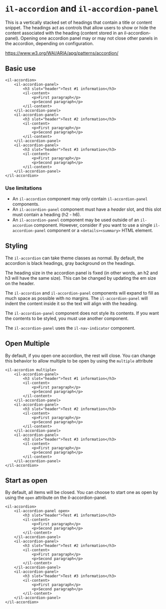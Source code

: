 # `il-accordion` and `il-accordion-panel`

This is a vertically stacked set of headings that contain a title or content snippet. The headings act as controls that allow users to show or hide the content associated with the heading (content stored in an il-accordion-panel). Opening one accordion panel may or may not close other panels in the accordion, depending on configuration. 

https://www.w3.org/WAI/ARIA/apg/patterns/accordion/

## Basic use
```
<il-accordion>
    <il-accordion-panel>
        <h3 slot="header">Test #1 information</h3>
        <il-content>
            <p>First paragraph</p>
            <p>Second paragraph</p>
        </il-content>
    </il-accordion-panel>
    <il-accordion-panel>
        <h3 slot="header">Test #2 information</h3>
        <il-content>
            <p>First paragraph</p>
            <p>Second paragraph</p>
        </il-content>
    </il-accordion-panel>
    <il-accordion-panel>
        <h3 slot="header">Test #3 information</h3>
        <il-content>
            <p>First paragraph</p>
            <p>Second paragraph</p>
        </il-content>
    </il-accordion-panel>
</il-accordion>
```

### Use limitations

* An `il-accordion` component may only contain `il-accordion-panel` components.
* An `il-accordion-panel` component must have a *header* slot, and this slot must contain a heading (h2 - h6).
* An `il-accordion-panel` component may be used outside of an `il-accordion` component. However, consider if you want to use a single `il-accordion-panel` component or a `<details><summary>` HTML element. 

## Styling

The `il-accordion` can take theme classes as normal. By default, the accordion is black headings, gray background on the headings. 

The heading size in the accordion panel is fixed (in other words, an h2 and h3 will have the same size). This can be changed by updating the em size on the header. 

The `il-accordion` and `il-accordion-panel` components will expand to fill as much space as possible with no margins. The `il-accordion-panel` will indent the content inside it so the text will align with the heading. 

The `il-accordion-panel` component does not style its contents. If you want the contents to be styled, you must use another component. 

The `il-accordion-panel` uses the `il-nav-indicator` component. 

## Open Multiple

By default, if you open one accordion, the rest will close. You can change this behavior to allow multiple to be open by using the `multiple` attribute
```
<il-accordion multiple>
    <il-accordion-panel>
        <h3 slot="header">Test #1 information</h3>
        <il-content>
            <p>First paragraph</p>
            <p>Second paragraph</p>
        </il-content>
    </il-accordion-panel>
    <il-accordion-panel>
        <h3 slot="header">Test #2 information</h3>
        <il-content>
            <p>First paragraph</p>
            <p>Second paragraph</p>
        </il-content>
    </il-accordion-panel>
    <il-accordion-panel>
        <h3 slot="header">Test #3 information</h3>
        <il-content>
            <p>First paragraph</p>
            <p>Second paragraph</p>
        </il-content>
    </il-accordion-panel>
</il-accordion>
```

## Start as open

By default, all items will be closed. You can choose to start one as open by using the `open` attribute on the il-accordion-panel. 
```
<il-accordion>
    <il-accordion-panel open>
        <h3 slot="header">Test #1 information</h3>
        <il-content>
            <p>First paragraph</p>
            <p>Second paragraph</p>
        </il-content>
    </il-accordion-panel>
    <il-accordion-panel>
        <h3 slot="header">Test #2 information</h3>
        <il-content>
            <p>First paragraph</p>
            <p>Second paragraph</p>
        </il-content>
    </il-accordion-panel>
    <il-accordion-panel>
        <h3 slot="header">Test #3 information</h3>
        <il-content>
            <p>First paragraph</p>
            <p>Second paragraph</p>
        </il-content>
    </il-accordion-panel>
</il-accordion>
```